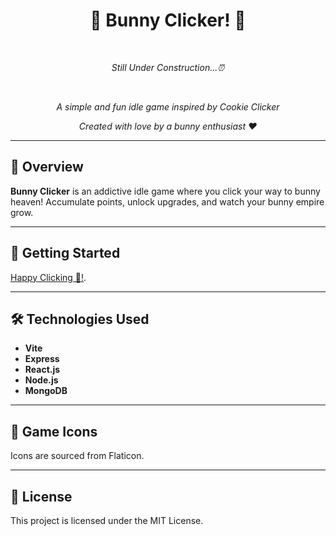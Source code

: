 <h1 align="center">🐰 Bunny Clicker! 🐰</h1>
<br/>
<p align="center"><em>Still Under Construction...⏰</em></p>
<br/>

<p align="center"><em>A simple and fun idle game inspired by Cookie Clicker</em></p>
<p align="center"><em>Created with love by a bunny enthusiast ❤️</em></p>

---

## 🌟 Overview

**Bunny Clicker** is an addictive idle game where you click your way to bunny heaven! Accumulate points, unlock upgrades, and watch your bunny empire grow.

---

## 🚀 Getting Started

[Happy Clicking 🐰!](https://bunny-clicker.onrender.com).

---

## 🛠️ Technologies Used

- **Vite**
- **Express**
- **React.js**
- **Node.js**
- **MongoDB**

---

## 🎨 Game Icons

Icons are sourced from Flaticon.

---

## 📜 License

This project is licensed under the MIT License.
